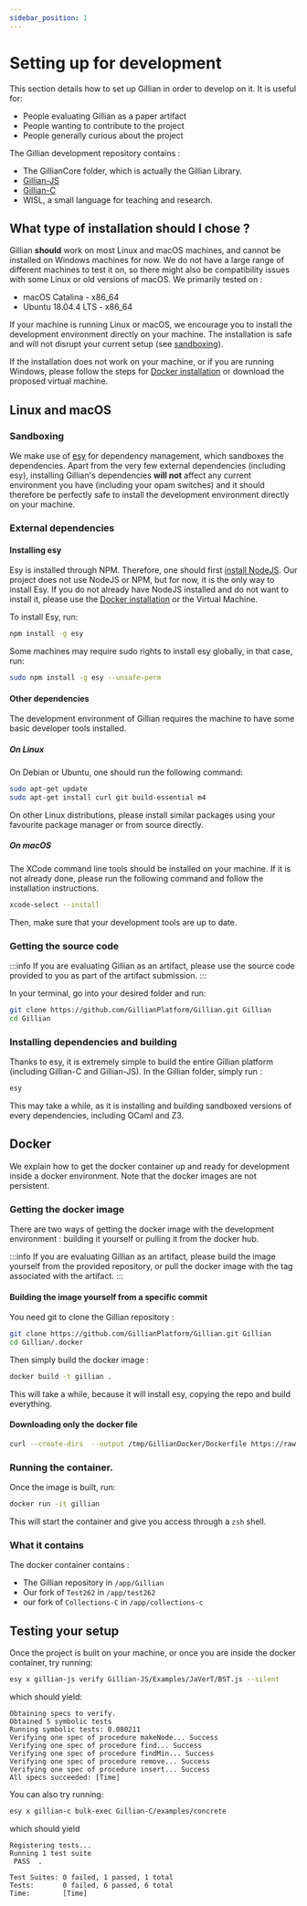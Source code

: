 ```yaml
---
sidebar_position: 1
---
```


# Setting up for development

This section details how to set up Gillian in order to develop on it. It is useful for:

- People evaluating Gillian as a paper artifact
- People wanting to contribute to the project
- People generally curious about the project

The Gillian development repository contains :

- The GillianCore folder, which is actually the Gillian Library.
- [Gillian-JS](../Instantiations/JavaScript/)
- [Gillian-C](../Instantiations/C/)
- WISL, a small language for teaching and research.

## What type of installation should I chose ?

Gillian **should** work on most Linux and macOS machines, and cannot be installed on Windows machines for now. We do not have a large range of different machines to test it on, so there might also be compatibility issues with some Linux or old versions of macOS. We primarily tested on :

- macOS Catalina - x86_64
- Ubuntu 18.04.4 LTS - x86_64

If your machine is running Linux or macOS, we encourage you to install the development environment directly on your machine. The installation is safe and will not disrupt your current setup (see [sandboxing](#sandboxing)).

If the installation does not work on your machine, or if you are running Windows, please follow the steps for [Docker installation](#docker) or download the proposed virtual machine.

## Linux and macOS

### Sandboxing

We make use of [esy](https://esy.sh) for dependency management, which sandboxes the dependencies. Apart from the very few external dependencies (including esy), installing Gillian's dependencies **will not** affect any current environment you have (including your opam switches) and it should therefore be perfectly safe to install the development environment directly on your machine.

### External dependencies

#### Installing esy

Esy is installed through NPM. Therefore, one should first [install NodeJS](https://nodejs.org/en/download/package-manager/). Our project does not use NodeJS or NPM, but for now, it is the only way to install Esy. If you do not already have NodeJS installed and do not want to install it, please use the [Docker installation](#docker) or the Virtual Machine.

To install Esy, run:

```bash
npm install -g esy
```

Some machines may require sudo rights to install esy globally, in that case, run:

```bash
sudo npm install -g esy --unsafe-perm
```

#### Other dependencies

The development environment of Gillian requires the machine to have some basic developer tools installed.

##### On Linux

On Debian or Ubuntu, one should run the following command:

```bash
sudo apt-get update
sudo apt-get install curl git build-essential m4
```

On other Linux distributions, please install similar packages using your favourite package manager or from source directly.

##### On macOS

The XCode command line tools should be installed on your machine. If it is not already done, please run the following command and follow the installation instructions.

```zsh
xcode-select --install
```

Then, make sure that your development tools are up to date.

### Getting the source code

<!-- prettier-ignore-start -->
:::info
If you are evaluating Gillian as an artifact, please use the source code provided to you as part of the artifact submission.
:::
<!-- prettier-ignore-end -->

In your terminal, go into your desired folder and run:

```bash
git clone https://github.com/GillianPlatform/Gillian.git Gillian
cd Gillian
```

### Installing dependencies and building

Thanks to esy, it is extremely simple to build the entire Gillian platform (including Gillian-C and Gillian-JS). In the Gillian folder, simply run :

```bash
esy
```

This may take a while, as it is installing and building sandboxed versions of every dependencies, including OCaml and Z3.

## Docker

We explain how to get the docker container up and ready for development inside a docker environment. Note that the docker images are not persistent.

### Getting the docker image

There are two ways of getting the docker image with the development environment : building it yourself or pulling it from the docker hub.

<!-- prettier-ignore-start -->
:::info
If you are evaluating Gillian as an artifact, please build the image yourself from the provided repository, or pull the docker image with the tag associated with the artifact.
:::
<!-- prettier-ignore-end -->

#### Building the image yourself from a specific commit

You need git to clone the Gillian repository :

```bash
git clone https://github.com/GillianPlatform/Gillian.git Gillian
cd Gillian/.docker
```

Then simply build the docker image :

```bash
docker build -t gillian .
```

This will take a while, because it will install esy, copying the repo and build everything.

#### Downloading only the docker file

```bash
curl --create-dirs  --output /tmp/GillianDocker/Dockerfile https://raw.githubusercontent.com/GillianPlatform/Gillian/master/.docker/Dockerfile && docker build -t gillian /tmp/GillianDocker
```

### Running the container.

Once the image is built, run:

```bash
docker run -it gillian
```

This will start the container and give you access through a `zsh` shell.

### What it contains

The docker container contains :

- The Gillian repository in `/app/Gillian`
- Our fork of `Test262` in `/app/test262`
- our fork of `Collections-C` in `/app/collections-c`

## Testing your setup

Once the project is built on your machine, or once you are inside the docker container, try running:

```bash
esy x gillian-js verify Gillian-JS/Examples/JaVerT/BST.js --silent
```

which should yield:

```logs
Obtaining specs to verify.
Obtained 5 symbolic tests
Running symbolic tests: 0.080211
Verifying one spec of procedure makeNode... Success
Verifying one spec of procedure find... Success
Verifying one spec of procedure findMin... Success
Verifying one spec of procedure remove... Success
Verifying one spec of procedure insert... Success
All specs succeeded: [Time]
```

You can also try running:

```bash
esy x gillian-c bulk-exec Gillian-C/examples/concrete
```

which should yield

```logs
Registering tests...
Running 1 test suite
 PASS  .

Test Suites: 0 failed, 1 passed, 1 total
Tests:       0 failed, 6 passed, 6 total
Time:        [Time]
```
